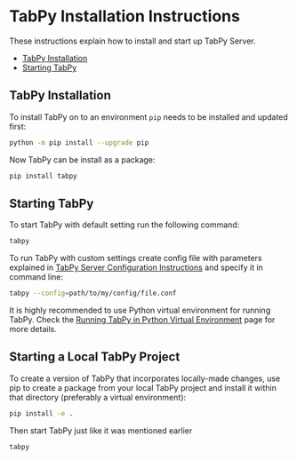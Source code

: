 # TabPy Installation Instructions

These instructions explain how to install and start up TabPy Server.

<!-- markdownlint-disable MD004 -->

<!-- toc -->

- [TabPy Installation](#tabpy-installation)
- [Starting TabPy](#starting-tabpy)

<!-- tocstop -->

<!-- markdownlint-enable MD004 -->

## TabPy Installation

To install TabPy on to an environment `pip` needs to be installed and
updated first:

```sh
python -m pip install --upgrade pip
```

Now TabPy can be install as a package:

```sh
pip install tabpy
```

## Starting TabPy

To start TabPy with default setting run the following command:

```sh
tabpy
```

To run TabPy with custom settings create config file with parameters
explained in [TabPy Server Configuration Instructions](server-config.md)
and specify it in command line:

```sh
tabpy --config=path/to/my/config/file.conf
```

It is highly recommended to use Python virtual environment for running TabPy.
Check the [Running TabPy in Python Virtual Environment](tabpy-virtualenv.md) page
for more details.

## Starting a Local TabPy Project

To create a version of TabPy that incorporates locally-made changes, use pip to create a package from your local TabPy project and install it within that directory (preferably a virtual environment):

```sh
pip install -e .
```

Then start TabPy just like it was mentioned earlier

```sh
tabpy
```